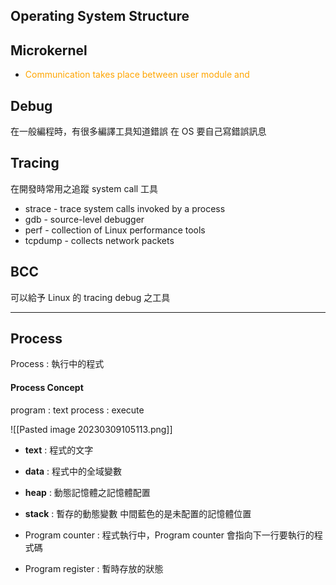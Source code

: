 ## Operating System Structure


## Microkernel
+ <font color = "orange">Communication takes place between user module and </font>

## Debug
在一般編程時，有很多編譯工具知道錯誤
在 OS 要自己寫錯誤訊息

## Tracing 
在開發時常用之追蹤 system call 工具
+ strace - trace system calls invoked by a process
+ gdb - source-level debugger 
+ perf - collection of Linux performance tools 
+ tcpdump - collects network packets 

## BCC 
可以給予 Linux 的 tracing debug 之工具

---
## Process
Process : 執行中的程式

#### Process Concept
program : text
process : execute


![[Pasted image 20230309105113.png]]

+ **text** : 程式的文字
+ **data** : 程式中的全域變數
+ **heap** : 動態記憶體之記憶體配置
+ **stack** : 暫存的動態變數
中間藍色的是未配置的記憶體位置

+ Program counter : 程式執行中，Program counter 會指向下一行要執行的程式碼
+ Program register : 暫時存放的狀態

